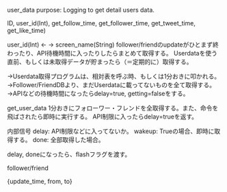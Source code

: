 user_data
purpose: Logging to get detail users data.

ID, user_id(Int), get_follow_time, get_follower_time, get_tweet_time, get_like_time)


user_id(Int) <- -> screen_name(String)
follower/friendのupdateがひとまず終わったり、API待機時間に入ったりしたらまとめて取得する。
Userdataを使う直前、もしくは未取得データが貯まったら（＝定期的に）取得する。

→Userdata取得プログラムは、相対表を呼ぶ時、もしくは1分おきに叩かれる。
→Follower/FriendDBより、まだUserdataに載ってないものを全て取得する。
→APIなどの待機時間になったらdelay=true, getting=falseをする。


get_user_data
1分おきにフォローワー・フレンドを全取得する。また、命令を飛ばされたら即時に実行する。
API制限に入ったらdelay=trueを返す。

内部信号
delay: API制限などに入ってないか。
wakeup: Trueの場合、即時に取得する。
done: 全部取得した場合。

delay, doneになったら、flashフラグを渡す。


follower/friend

{update_time, from, to}


